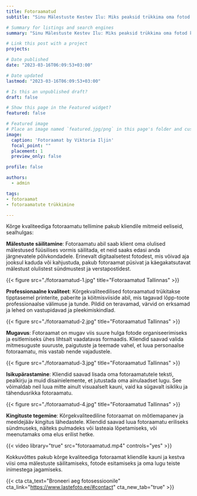 ```yaml
---
title: Fotoraamatud
subtitle: "Sinu Mälestuste Kestev Ilu: Miks peaksid trükkima oma fotod kvaliteetsesse fotoraamatusse"

# Summary for listings and search engines
summary: "Sinu Mälestuste Kestev Ilu: Miks peaksid trükkima oma fotod kvaliteetsesse fotoraamatusse"

# Link this post with a project
projects: 

# Date published
date: "2023-03-16T06:09:53+03:00"

# Date updated
lastmod: "2023-03-16T06:09:53+03:00"

# Is this an unpublished draft?
draft: false

# Show this page in the Featured widget?
featured: false

# Featured image
# Place an image named `featured.jpg/png` in this page's folder and customize its options here.
image:
  caption: 'Fotoraamat by Viktoria Iljin'
  focal_point: ""
  placement: 1
  preview_only: false

profile: false

authors:
  - admin

tags:
- fotoraamat 
- fotoraamatute trükkimine

---
```

Kõrge kvaliteediga fotoraamatu tellimine pakub kliendile mitmeid eeliseid, sealhulgas:

**Mälestuste säilitamine**: Fotoraamatu abil saab klient oma olulised mälestused füüsilises vormis säilitada, et neid saaks edasi anda järgnevatele põlvkondadele. Erinevalt digitaalsetest fotodest, mis võivad aja jooksul kaduda või kahjustuda, pakub fotoraamat püsivat ja käegakatsutavat mälestust olulistest sündmustest ja verstapostidest.

{{< figure src="./fotoraamatud-1.jpg" title="Fotoraamatud Tallinnas" >}}

**Professionaalne kvaliteet**: Kõrgekvaliteedilised fotoraamatud trükitakse tipptasemel printerite, paberite ja köitmisviiside abil, mis tagavad lõpp-toote professionaalse välimuse ja tunde. Pildid on teravamad, värvid on erksamad ja lehed on vastupidavad ja pleekimiskindlad.

{{< figure src="./fotoraamatud-2.jpg" title="Fotoraamatud Tallinnas" >}}

**Mugavus**: Fotoraamat on mugav viis suure hulga fotode organiseerimiseks ja esitlemiseks ühes lihtsalt vaadatavas formaadis. Kliendid saavad valida mitmesuguste suuruste, paigutuste ja teemade vahel, et luua personaalse fotoraamatu, mis vastab nende vajadustele.

{{< figure src="./fotoraamatud-3.jpg" title="Fotoraamatud Tallinnas" >}}

**Isikupärastamine**: Kliendid saavad lisada oma fotoraamatutele teksti, pealkirju ja muid disainielemente, et jutustada oma ainulaadset lugu. See võimaldab neil luua mitte ainult visuaalselt kauni, vaid ka sügavalt isikliku ja tähendusrikka fotoraamatu.

{{< figure src="./fotoraamatud-4.jpg" title="Fotoraamatud Tallinnas" >}}

**Kingituste tegemine**: Kõrgekvaliteediline fotoraamat on mõtlemapanev ja meeldejääv kingitus lähedastele. Kliendid saavad luua fotoraamatu eriliseks sündmuseks, näiteks pulmadeks või lasteaia lõpetamiseks, või meenutamaks oma elus erilist hetke.

{{< video library="true" src="fotoraamatud.mp4" controls="yes" >}}

Kokkuvõttes pakub kõrge kvaliteediga fotoraamat kliendile kauni ja kestva viisi oma mälestuste säilitamiseks, fotode esitamiseks ja oma lugu teiste inimestega jagamiseks.

{{< cta cta_text="Broneeri aeg fotosessioonile" cta_link="https://www.lastefoto.ee/#contact" cta_new_tab="true" >}}